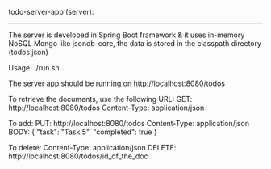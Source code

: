 todo-server-app (server): 
*************************

The server is developed in Spring Boot framework & it uses in-memory NoSQL Mongo like jsondb-core, the data is stored in the classpath directory (todos.json)

Usage: ./run.sh

The server app should be running on http://localhost:8080/todos

To retrieve the documents, use the following URL:
GET: http://localhost:8080/todos
Content-Type: application/json

To add:
PUT: http://localhost:8080/todos
Content-Type: application/json
BODY: 
{
    "task": "Task 5",
    "completed": true
}

To delete:
Content-Type: application/json
DELETE: http://localhost:8080/todos/id_of_the_doc